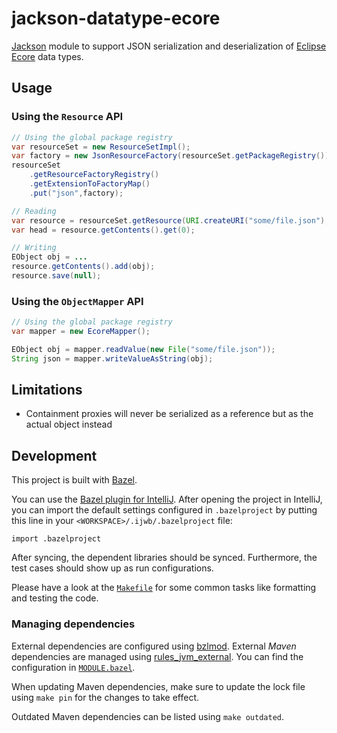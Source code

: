 # jackson-datatype-ecore

[Jackson](http://jackson.codehaus.org/) module to support JSON serialization and deserialization
of [Eclipse Ecore](https://wiki.eclipse.org/Ecore) data types.

## Usage

### Using the `Resource` API

```java
// Using the global package registry
var resourceSet = new ResourceSetImpl();
var factory = new JsonResourceFactory(resourceSet.getPackageRegistry());
resourceSet
    .getResourceFactoryRegistry()
    .getExtensionToFactoryMap()
    .put("json",factory);

// Reading
var resource = resourceSet.getResource(URI.createURI("some/file.json"), true);
var head = resource.getContents().get(0);

// Writing
EObject obj = ...
resource.getContents().add(obj);
resource.save(null);
```

### Using the `ObjectMapper` API

```java
// Using the global package registry
var mapper = new EcoreMapper();

EObject obj = mapper.readValue(new File("some/file.json"));
String json = mapper.writeValueAsString(obj);
```

## Limitations

* Containment proxies will never be serialized as a reference but as the actual object instead

## Development

This project is built with [Bazel](https://bazel.build).

You can use the [Bazel plugin for IntelliJ](https://ij.bazel.build/).
After opening the project in IntelliJ, you can import the default settings configured
in `.bazelproject` by putting this line in your `<WORKSPACE>/.ijwb/.bazelproject` file:

```
import .bazelproject
```

After syncing, the dependent libraries should be synced. Furthermore, the test cases should show up
as run configurations. 

Please have a look at the [`Makefile`](./Makefile) for some common tasks like formatting and testing
the code.

### Managing dependencies

External dependencies are configured using [bzlmod](https://bazel.build/external/overview#bzlmod).
External _Maven_ dependencies are managed
using [rules_jvm_external](https://github.com/bazelbuild/rules_jvm_external). You can find the
configuration in [`MODULE.bazel`](./MODULE.bazel).

When updating Maven dependencies, make sure to update the lock file using `make pin` for the changes
to take effect.

Outdated Maven dependencies can be listed using `make outdated`. 
